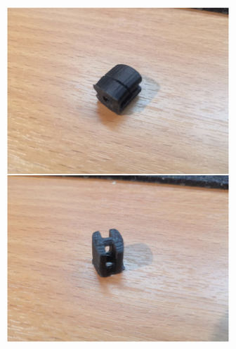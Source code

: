 ![nut_fix_Rivscrew_0](./img/nut_fix_Rivscrew_0.jpg)
![nut_fix_Rivscrew_1](./img/nut_fix_Rivscrew_1.jpg)